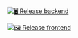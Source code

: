 [![🖥️ Release backend](https://github.com/bogdbo/chorely/actions/workflows/release-backend.yaml/badge.svg)](https://github.com/bogdbo/chorely/actions/workflows/release-backend.yaml)

[![🖼️ Release frontend](https://github.com/bogdbo/chorely/actions/workflows/release-web.yaml/badge.svg)](https://github.com/bogdbo/chorely/actions/workflows/release-web.yaml)
